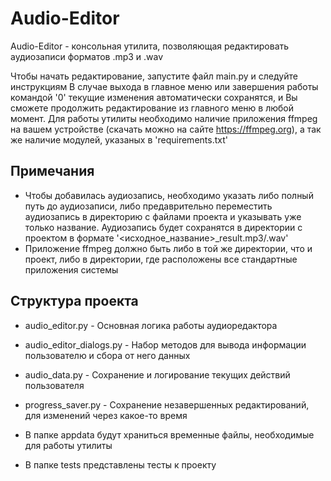 # Audio-Editor
Audio-Еditor - консольная утилита, позволяющая редактировать аудиозаписи форматов .mp3 и .wav

Чтобы начать редактирование, запустите файл main.py и следуйте инструкциям
В случае выхода в главное меню или завершения работы командой '0' текущие изменения автоматически сохранятся, и Вы сможете продолжить редактирование из главного меню в любой момент.
Для работы утилиты необходимо наличие приложения ffmpeg на вашем устройстве (скачать можно на сайте https://ffmpeg.org), а так же наличие модулей, указаных в 'requirements.txt'

## Примечания
- Чтобы добавилась аудиозапись, необходимо указать либо полный путь до аудиозаписи, либо предаврительно переместить аудиозапись в директорию с файлами проекта и указывать уже только название. Аудиозапись будет сохранятся в директории с проектом в формате '<исходное_название>_result.mp3/.wav'
- Приложение ffmpeg должно быть либо в той же директории, что и проект, либо в директории, где расположены все стандартные приложения системы



## Структура проекта
- audio_editor.py - Основная логика работы аудиоредактора
- audio_editor_dialogs.py - Набор методов для вывода информации пользователю и сбора от него данных
- audio_data.py - Сохранение и логирование текущих действий пользователя
- progress_saver.py - Сохранение незавершенных редактирований, для изменений через какое-то время
- В папке appdata будут храниться временные файлы, необходимые для работы утилиты

- В папке tests представлены тесты к проекту